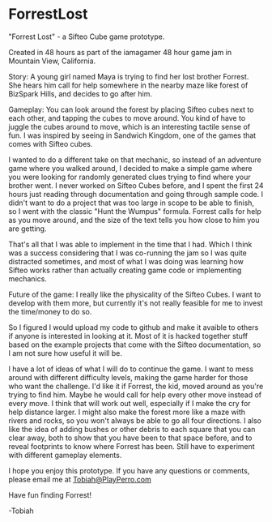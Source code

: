 ForrestLost
===========

"Forrest Lost" - a Sifteo Cube game prototype.

Created in 48 hours as part of the iamagamer 48 hour game jam in Mountain View, California.


Story:
A young girl named Maya is trying to find her lost brother Forrest. She hears him call for help somewhere in the nearby maze like forest of BizSpark Hills, and decides to go after him.


Gameplay:
You can look around the forest by placing Sifteo cubes next to each other, and tapping the cubes to move around. You kind of have to juggle the cubes around to move, which is an interesting tactile sense of fun. I was inspired by seeing in Sandwich Kingdom, one of the games that comes with Sifteo cubes.

I wanted to do a different take on that mechanic, so instead of an adventure game where you walked around, I decided to make a simple game where you were looking for randomly generated clues trying to find where your brother went. I never worked on Sifteo Cubes before, and I spent the first 24 hours just reading through documentation and going through sample code. I didn't want to do a project that was too large in scope to be able to finish, so I went with the classic "Hunt the Wumpus" formula. Forrest calls for help as you move around, and the size of the text tells you how close to him you are getting.

That's all that I was able to implement in the time that I had. Which I think was a success considering that I was co-running the jam so I was quite distracted sometimes, and most of what I was doing was learning how Sifteo works rather than actually creating game code or implementing mechanics.


Future of the game:
I really like the physicality of the Sifteo Cubes. I want to develop with them more, but currently it's not really feasible for me to invest the time/money to do so. 

So I figured I would upload my code to github and make it avaible to others if anyone is interested in looking at it. Most of it is hacked together stuff based on the example projects that come with the Sifteo documentation, so I am not sure how useful it will be.

I have a lot of ideas of what I will do to continue the game. I want to mess around with different difficulty levels, making the game harder for those who want the challenge. I'd like it if Forrest, the kid, moved around as you're trying to find him. Maybe he would call for help every other move instead of every move. I think that will work out well, especially if I make the cry for help distance larger. I might also make the forest more like a maze with rivers and rocks, so you won't always be able to go all four directions. I also like the idea of adding bushes or other debris to each square that you can clear away, both to show that you have been to that space before, and to reveal footprints to know where Forrest has been. Still have to experiment with different gameplay elements.


I hope you enjoy this prototype. If you have any questions or comments, please email me at Tobiah@PlayPerro.com

Have fun finding Forrest!

-Tobiah 

